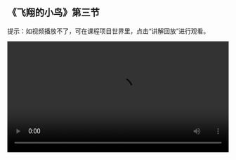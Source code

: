 ## 《飞翔的小鸟》第三节
 
提示：如视频播放不了，可在课程项目世界里，点击“讲解回放”进行观看。
 
<video width="100%" controls controlslist="nodownload nofullscreen noremoteplayback" disablePictureInPicture>
  <source src="https://api.keepwork.com/ts-storage/siteFiles/21585/raw#飞翔的小鸟03_3.22.webm" type="video/webm" />
  <source src="https://api.keepwork.com/ts-storage/siteFiles/21584/raw#飞翔的小鸟03_3.22.mp4" type="video/mp4" />
   
  你的浏览器不支持播放
</video>
<style>
video::-webkit-media-controls-fullscreen-button { display: none; } 
</style>

## 字幕


在上节课中，我们实现了小鸟碰到障碍物返回初始位置的功能
可是小鸟回到初始位置并不容易被看到
想让这个效果体验更好应该怎么办呢？

### 步骤一

这节课，我们来学习一个新知识点——text命令
执行这条命令会生成一个用于提示的对话框
打开代码方块
因为场景中障碍物的方块变成了云杉树叶方块
所以这里修改了参数为云杉树叶的方块ID 91
接着，在事件标签下，拖出【执行命令】指令
输入/text
文字内容修改为“你输了，重新开始吧！”
关闭代码编辑界面，拖动小鸟看看效果吧！
当小鸟碰到障碍物的时候会弹出对话框，显示提示内容
这样的效果体验是不是更好了呢？
### 步骤二
接着，我们来看看这个休闲度假风的场景
可以看到添加了一些苹果模型作为障碍物
还有彩虹、休闲椅等一些bmax模型作为装饰
这些模型都是使用彩色方块搭建出来的
打开代码方块，程序代码有什么不同呢
这里，我们添加了两条【如果_那么】条件判断指令
可以注意到【是否碰到_】指令的参数
分别是苹果方块的ID，229和云杉树叶方块的ID，91
表示当碰到苹果和云杉树叶时都会提示失败
点击右上角退出代码编辑界面
拖动小鸟，我们来体验一下吧！
你也可以尝试着搭建出各种各样的场景地图
此外，创作出更多侦测碰撞的效果也是一个很不错的想法哦
快去尝试一下吧，更多可能在等着你去探索发现！


